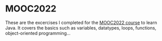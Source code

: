 # MOOC2022

These are the excercises I completed for the [MOOC2022 course](https://java-programming.mooc.fi/) to learn Java. It covers the basics such as variables, datatypes, loops, functions, object-oriented programming... 
